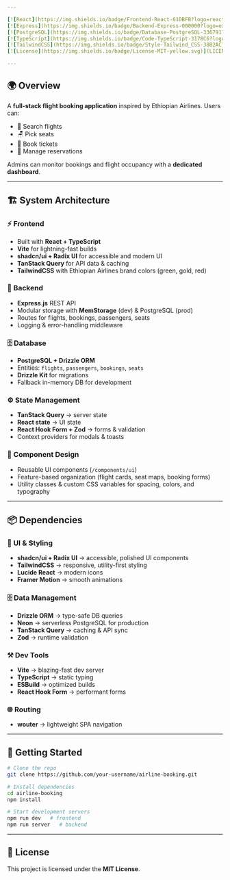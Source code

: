 ```yaml
---

[![React](https://img.shields.io/badge/Frontend-React-61DBFB?logo=react\&logoColor=white)](https://reactjs.org/)
[![Express](https://img.shields.io/badge/Backend-Express-000000?logo=express\&logoColor=white)](https://expressjs.com/)
[![PostgreSQL](https://img.shields.io/badge/Database-PostgreSQL-336791?logo=postgresql\&logoColor=white)](https://www.postgresql.org/)
[![TypeScript](https://img.shields.io/badge/Code-TypeScript-3178C6?logo=typescript\&logoColor=white)](https://www.typescriptlang.org/)
[![TailwindCSS](https://img.shields.io/badge/Style-Tailwind_CSS-38B2AC?logo=tailwind-css\&logoColor=white)](https://tailwindcss.com/)
[![License](https://img.shields.io/badge/License-MIT-yellow.svg)](LICENSE)

---
```


## 🌍 Overview

A **full-stack flight booking application** inspired by Ethiopian Airlines. Users can:

* 🔎 Search flights
* 🪑 Pick seats
* 📖 Book tickets
* 📂 Manage reservations

Admins can monitor bookings and flight occupancy with a **dedicated dashboard**.

---

## 🏗️ System Architecture

### ⚡ Frontend

* Built with **React + TypeScript**
* **Vite** for lightning-fast builds
* **shadcn/ui + Radix UI** for accessible and modern UI
* **TanStack Query** for API data & caching
* **TailwindCSS** with Ethiopian Airlines brand colors (green, gold, red)

### 🔐 Backend

* **Express.js** REST API
* Modular storage with **MemStorage** (dev) & PostgreSQL (prod)
* Routes for flights, bookings, passengers, seats
* Logging & error-handling middleware

### 🗄️ Database

* **PostgreSQL + Drizzle ORM**
* Entities: `flights`, `passengers`, `bookings`, `seats`
* **Drizzle Kit** for migrations
* Fallback in-memory DB for development

### ⚙️ State Management

* **TanStack Query** → server state
* **React state** → UI state
* **React Hook Form + Zod** → forms & validation
* Context providers for modals & toasts

### 🎨 Component Design

* Reusable UI components (`/components/ui`)
* Feature-based organization (flight cards, seat maps, booking forms)
* Utility classes & custom CSS variables for spacing, colors, and typography

---

## 📦 Dependencies

### 🎨 UI & Styling

* **shadcn/ui + Radix UI** → accessible, polished UI components
* **TailwindCSS** → responsive, utility-first styling
* **Lucide React** → modern icons
* **Framer Motion** → smooth animations

### 🗄️ Data Management

* **Drizzle ORM** → type-safe DB queries
* **Neon** → serverless PostgreSQL for production
* **TanStack Query** → caching & API sync
* **Zod** → runtime validation

### ⚒️ Dev Tools

* **Vite** → blazing-fast dev server
* **TypeScript** → static typing
* **ESBuild** → optimized builds
* **React Hook Form** → performant forms

### 🌐 Routing

* **wouter** → lightweight SPA navigation

---

## 🚀 Getting Started

```bash
# Clone the repo
git clone https://github.com/your-username/airline-booking.git

# Install dependencies
cd airline-booking
npm install

# Start development servers
npm run dev   # frontend
npm run server   # backend
```

---

## 📜 License

This project is licensed under the **MIT License**.
